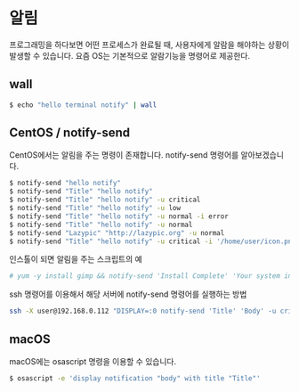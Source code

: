 # 알림
프로그래밍을 하다보면 어떤 프로세스가 완료될 때,
사용자에게 알람을 해야하는 상황이 발생할 수 있습니다.
요즘 OS는 기본적으로 알람기능을 명령어로 제공한다.

## wall
```bash
$ echo "hello terminal notify" | wall
```

## CentOS / notify-send
CentOS에서는 알림을 주는 명령이 존재합니다. notify-send 명령어를 알아보겠습니다.

```bash
$ notify-send "hello notify"
$ notify-send "Title" "hello notify"
$ notify-send "Title" "hello notify" -u critical
$ notify-send "Title" "hello notify" -u low
$ notify-send "Title" "hello notify" -u normal -i error
$ notify-send "Title" "hello notify" -u normal
$ notify-send "Lazypic" "http://lazypic.org" -u normal
$ notify-send "Title" "hello notify" -u critical -i '/home/user/icon.png'
```

인스톨이 되면 알림을 주는 스크립트의 예
```bash
# yum -y install gimp && notify-send 'Install Complete' 'Your system install Gimp successfully!' -u normal -t 7500 -i checkbox-checked-symbolic
```

ssh 명령어를 이용해서 해당 서버에 notify-send 명령어를 실행하는 방법
```bash
ssh -X user@192.168.0.112 "DISPLAY=:0 notify-send 'Title' 'Body' -u critical -i face-worried'"
```

## macOS
macOS에는 osascript 명령을 이용할 수 있습니다.

```bash
$ osascript -e 'display notification "body" with title "Title"'
```
